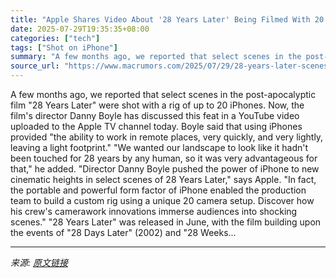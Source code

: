 ```yaml
---
title: "Apple Shares Video About '28 Years Later' Being Filmed With 20 iPhones"
date: 2025-07-29T19:35:35+08:00
categories: ["tech"]
tags: ["Shot on iPhone"]
summary: "A few months ago, we reported that select scenes in the post-apocalyptic film \"28 Years Later\" were shot with a rig of up to 20 iPhones. Now, the film's director Danny Boyle has discussed this feat in"
source_url: "https://www.macrumors.com/2025/07/29/28-years-later-scenes-shot-with-20-iphones/"
---
```


A few months ago, we reported that select scenes in the post-apocalyptic film "28 Years Later" were shot with a rig of up to 20 iPhones. Now, the film's director Danny Boyle has discussed this feat in a YouTube video uploaded to the Apple TV channel today. Boyle said that using iPhones provided "the ability to work in remote places, very quickly, and very lightly, leaving a light footprint." "We wanted our landscape to look like it hadn't been touched for 28 years by any human, so it was very advantageous for that," he added. "Director Danny Boyle pushed the power of iPhone to new cinematic heights in select scenes of 28 Years Later," says Apple. "In fact, the portable and powerful form factor of iPhone enabled the production team to build a custom rig using a unique 20 camera setup. Discover how his crew's camerawork innovations immerse audiences into shocking scenes." "28 Years Later" was released in June, with the film building upon the events of "28 Days Later" (2002) and "28 Weeks...

---

*来源: [原文链接](https://www.macrumors.com/2025/07/29/28-years-later-scenes-shot-with-20-iphones/)*
